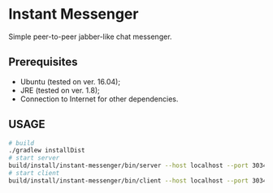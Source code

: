 # Instant Messenger
Simple peer-to-peer jabber-like chat messenger.

## Prerequisites
* Ubuntu (tested on ver. 16.04);
* JRE (tested on ver. 1.8);
* Connection to Internet for other dependencies.

## USAGE

```bash
# build
./gradlew installDist
# start server
build/install/instant-messenger/bin/server --host localhost --port 3034
# start client
build/install/instant-messenger/bin/client --host localhost --port 3034 --name name
```
